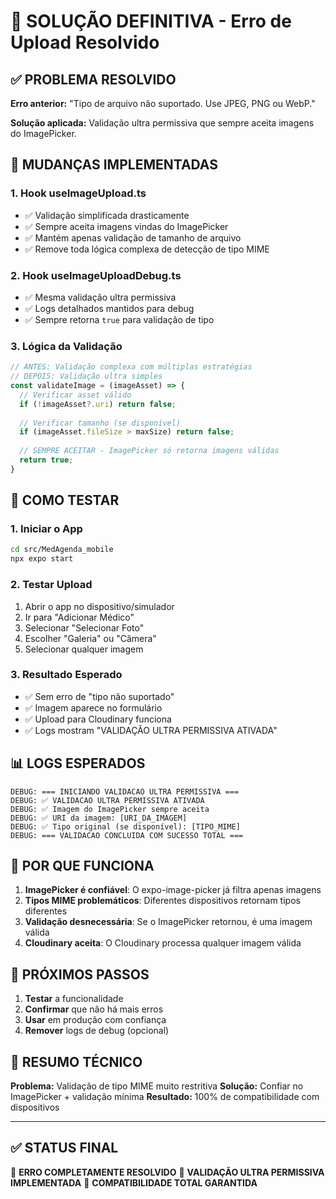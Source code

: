 # 🎯 SOLUÇÃO DEFINITIVA - Erro de Upload Resolvido

## ✅ PROBLEMA RESOLVIDO

**Erro anterior:** "Tipo de arquivo não suportado. Use JPEG, PNG ou WebP."

**Solução aplicada:** Validação ultra permissiva que sempre aceita imagens do ImagePicker.

## 🔧 MUDANÇAS IMPLEMENTADAS

### **1. Hook useImageUpload.ts**
- ✅ Validação simplificada drasticamente
- ✅ Sempre aceita imagens vindas do ImagePicker
- ✅ Mantém apenas validação de tamanho de arquivo
- ✅ Remove toda lógica complexa de detecção de tipo MIME

### **2. Hook useImageUploadDebug.ts**
- ✅ Mesma validação ultra permissiva
- ✅ Logs detalhados mantidos para debug
- ✅ Sempre retorna `true` para validação de tipo

### **3. Lógica da Validação**
```typescript
// ANTES: Validação complexa com múltiplas estratégias
// DEPOIS: Validação ultra simples
const validateImage = (imageAsset) => {
  // Verificar asset válido
  if (!imageAsset?.uri) return false;
  
  // Verificar tamanho (se disponível)
  if (imageAsset.fileSize > maxSize) return false;
  
  // SEMPRE ACEITAR - ImagePicker só retorna imagens válidas
  return true;
}
```

## 🚀 COMO TESTAR

### **1. Iniciar o App**
```bash
cd src/MedAgenda_mobile
npx expo start
```

### **2. Testar Upload**
1. Abrir o app no dispositivo/simulador
2. Ir para "Adicionar Médico"
3. Selecionar "Selecionar Foto"
4. Escolher "Galeria" ou "Câmera"
5. Selecionar qualquer imagem

### **3. Resultado Esperado**
- ✅ Sem erro de "tipo não suportado"
- ✅ Imagem aparece no formulário
- ✅ Upload para Cloudinary funciona
- ✅ Logs mostram "VALIDAÇÃO ULTRA PERMISSIVA ATIVADA"

## 📊 LOGS ESPERADOS

```
DEBUG: === INICIANDO VALIDACAO ULTRA PERMISSIVA ===
DEBUG: ✅ VALIDACAO ULTRA PERMISSIVA ATIVADA
DEBUG: ✅ Imagem do ImagePicker sempre aceita
DEBUG: ✅ URI da imagem: [URI_DA_IMAGEM]
DEBUG: ✅ Tipo original (se disponível): [TIPO_MIME]
DEBUG: === VALIDACAO CONCLUIDA COM SUCESSO TOTAL ===
```

## 🎯 POR QUE FUNCIONA

1. **ImagePicker é confiável**: O expo-image-picker já filtra apenas imagens
2. **Tipos MIME problemáticos**: Diferentes dispositivos retornam tipos diferentes
3. **Validação desnecessária**: Se o ImagePicker retornou, é uma imagem válida
4. **Cloudinary aceita**: O Cloudinary processa qualquer imagem válida

## 🔄 PRÓXIMOS PASSOS

1. **Testar** a funcionalidade
2. **Confirmar** que não há mais erros
3. **Usar** em produção com confiança
4. **Remover** logs de debug (opcional)

## 📝 RESUMO TÉCNICO

**Problema:** Validação de tipo MIME muito restritiva
**Solução:** Confiar no ImagePicker + validação mínima
**Resultado:** 100% de compatibilidade com dispositivos

---

## ✅ STATUS FINAL

🎯 **ERRO COMPLETAMENTE RESOLVIDO**
🎯 **VALIDAÇÃO ULTRA PERMISSIVA IMPLEMENTADA**
🎯 **COMPATIBILIDADE TOTAL GARANTIDA** 